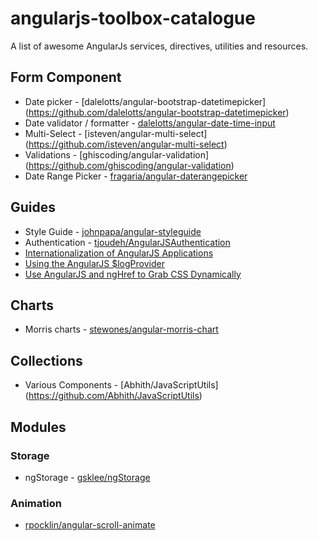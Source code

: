 # angularjs-toolbox-catalogue
A list of awesome AngularJs services, directives, utilities and resources.

## Form Component 
* Date picker - [dalelotts/angular-bootstrap-datetimepicker] (https://github.com/dalelotts/angular-bootstrap-datetimepicker)
* Date validator / formatter - [dalelotts/angular-date-time-input](https://github.com/dalelotts/angular-date-time-input)
* Multi-Select - [isteven/angular-multi-select] (https://github.com/isteven/angular-multi-select)
* Validations - [ghiscoding/angular-validation] (https://github.com/ghiscoding/angular-validation)
* Date Range Picker - [fragaria/angular-daterangepicker](https://github.com/fragaria/angular-daterangepicker)

## Guides
* Style Guide - [johnpapa/angular-styleguide](https://github.com/johnpapa/angular-styleguide)
* Authentication - [tjoudeh/AngularJSAuthentication](https://github.com/tjoudeh/AngularJSAuthentication)
* [Internationalization of AngularJS Applications](https://scotch.io/tutorials/internationalization-of-angularjs-applications)
* [Using the AngularJS $logProvider](http://realeyes.com/blog/2014/04/using-the-angularjs-logprovider/)
* [Use AngularJS and ngHref to Grab CSS Dynamically](https://scotch.io/tutorials/use-angularjs-and-nghref-to-grab-css-dynamically)

## Charts 
* Morris charts - [stewones/angular-morris-chart](https://github.com/stewones/angular-morris-chart)

## Collections
* Various Components - [Abhith/JavaScriptUtils] (https://github.com/Abhith/JavaScriptUtils)

## Modules
### Storage
* ngStorage - [gsklee/ngStorage](https://github.com/gsklee/ngStorage)

### Animation
* [rpocklin/angular-scroll-animate](https://github.com/rpocklin/angular-scroll-animate)

